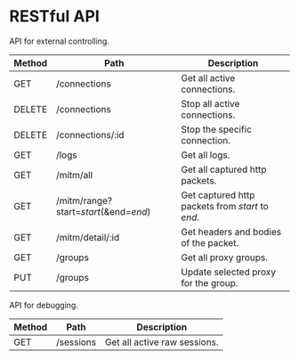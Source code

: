 # RESTful API

API for external controlling.

| Method | Path                                  | Description                                      |
|--------|---------------------------------------|--------------------------------------------------|
| GET    | /connections                          | Get all active connections.                      |
| DELETE | /connections                          | Stop all active connections.                     |
| DELETE | /connections/:id                      | Stop the specific connection.                    |
| GET    | /logs                                 | Get all logs.                                    |
| GET    | /mitm/all                             | Get all captured http packets.                   |
| GET    | /mitm/range?start=*start*(&end=*end*) | Get captured http packets from *start* to *end*. |
| GET    | /mitm/detail/:id                      | Get headers and bodies of the packet.            |
| GET    | /groups                               | Get all proxy groups.                            |
| PUT    | /groups                               | Update selected proxy for the group.             |

API for debugging.

| Method | Path      | Description                  |
|--------|-----------|------------------------------|
| GET    | /sessions | Get all active raw sessions. |